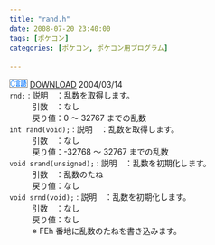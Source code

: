```yaml
---
title: "rand.h"
date: 2008-07-20 23:40:00
tags: [ポケコン]
categories: [ポケコン, ポケコン用プログラム]

---
```


<div><img src="/images/pokecom-c.gif" alt="C言語" /> <a href="/files/rand.h">DOWNLOAD</a> 2004/03/14
</div>

<div><code>rnd;</code>
: 説明　：乱数を取得します。

<dd>
引数　：なし
</dd>
<dd>
戻り値：0 ～ 32767 までの乱数
</dd><code>int rand(void);</code>
: 説明　：乱数を取得します。

<dd>
引数　：なし
</dd>
<dd>
戻り値：-32768 ～ 32767 までの乱数
</dd><code>void srand(unsigned);</code>
: 説明　：乱数を初期化します。

<dd>
引数　：乱数のたね
</dd>
<dd>
戻り値：なし
</dd><code>void srnd(void);</code>
: 説明　：乱数を初期化します。

<dd>
引数　：なし
</dd>
<dd>
戻り値：なし
</dd>
<dd>
<span>※ FEh 番地に乱数のたねを書き込みます。</span>
</dd>

</div>
